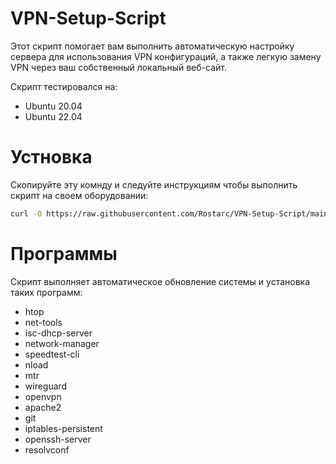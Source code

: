 # VPN-Setup-Script

Этот скрипт помогает вам выполнить автоматическую настройку сервера для использования VPN конфигураций, а также легкую замену VPN через ваш собственный локальный веб-сайт. 

Скрипт тестировался на:
- Ubuntu 20.04
- Ubuntu 22.04


# Устновка
Скопируйте эту комнду и следуйте инструкциям чтобы выполнить скрипт на своем оборудовании:
```bash
curl -O https://raw.githubusercontent.com/Rostarc/VPN-Setup-Script/main/VPN-Setup-Ubuntu20.04-22.04.sh && sudo bash VPN-Setup-Ubuntu20.04-22.04.sh
```
# Программы
Скрипт выполняет автоматическое обновление системы и установка таких программ:
- htop
- net-tools
- isc-dhcp-server
- network-manager
- speedtest-cli
- nload
- mtr
- wireguard
- openvpn
- apache2
- git
- iptables-persistent
- openssh-server
- resolvconf
